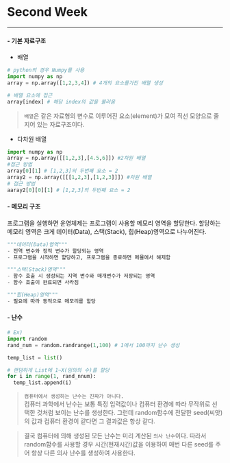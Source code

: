 # **Second Week**
---
#### - 기본 자료구조

- 배열</br>
```python
# python의 경우 Numpy를 사용
import numpy as np
array = np.array([1,2,3,4]) # 4개의 요소를가진 배열 생성
```
```python
# 배열 요소에 접근
array[index] # 해당 index의 값을 불러옴
```
> `배열`은 같은 자료형의 변수로 이루어진 요소(element)가 모여 직선 모양으로 줄지어 있는 자료구조이다.<br/>
- 다차원 배열<br/>
```python
import numpy as np
array = np.array([[1,2,3],[4.5,6]]) #2차원 배열
#접근 방법
array[0][1] # [1,2,3]의 두번째 요소 = 2
array2 = np.array([[[1,2,3],[1,2,3]]]) #차원 배열
# 접근 방법
aaray2[0][0][1] # [1,2,3]의 두번째 요소 = 2
```
#### - 메모리 구조</br>
프로그램을 실행하면 운영체제는 프로그램이 사용할 메모리 영역을 할당한다. 할당하는 메모리 영역은 크게 데이터(Data), 스택(Stack), 힙(Heap)영역으로 나누어진다.

```python
"""데이터(Data)영역"""
- 전역 변수와 정적 변수가 할당되는 영역
- 프로그램을 시작하면 할당하고, 프로그램을 종료하면 메몰에서 해제함

"""스택(Stack)영역"""
- 함수 호출 시 생성되는 지역 변수와 매개변수가 저장되는 영역
- 함수 호출이 완료되면 사라짐

"""힙(Heap)영역"""
- 필요에 따라 동적으로 메모리를 할당
```

#### - 난수</br>
```python
# Ex)
import random
rand_num = random.randrange(1,100) # 1에서 100까지 난수 생성

temp_list = list()

# 랜덤하게 List에 1~X(임의의 수)를 할당
for i in range(1, rand_nnum):
  temp_list.append(i)
```
> `컴퓨터에서 생성하는 난수는 진짜가 아니다.`<br/>
컴퓨터 과학에서 난수는 보통 특정 입력값이나 컴퓨터 환경에 따라 무작위로 선택한 것처럼 보이는 난수를 생성한다. 그런데 random함수에 전달한 seed(씨앗)의 값과 컴퓨터 환경이 같다면 그 결과값은 항상 같다.<br/>

> 결국 컴퓨터에 의해 생성된 모든 난수는 미리 계산된 `의사 난수`이다. 따라서 random함수를 사용할 경우 시간(현재시간)값을 이용하여 매번 다른 seed를 주어 항상 다른 의사 난수를 생성하여 사용한다.
